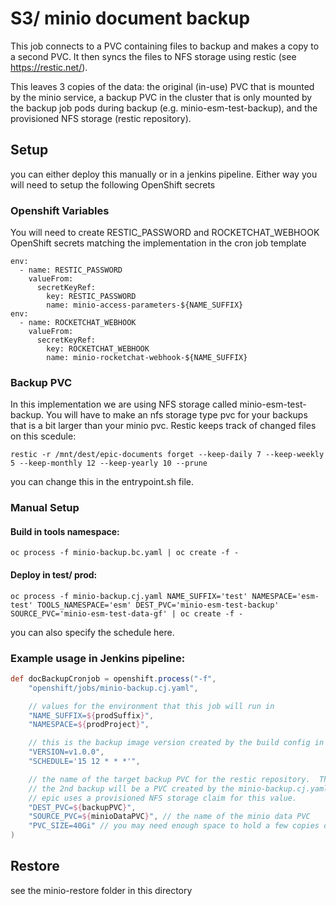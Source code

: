 # S3/ minio document backup

This job connects to a PVC containing files to backup and makes a copy to a second PVC. It then syncs the files to NFS storage using restic (see https://restic.net/).

This leaves 3 copies of the data:  the original (in-use) PVC that is mounted by the minio service,
a backup PVC in the cluster that is only mounted by the backup job pods during backup (e.g. minio-esm-test-backup), and the provisioned NFS storage (restic repository).

## Setup

you can either deploy this manually or in a jenkins pipeline. Either way you will need to setup the following OpenShift secrets

### Openshift Variables

You will need to create RESTIC_PASSWORD and ROCKETCHAT_WEBHOOK OpenShift secrets matching the implementation in the cron job template

```
env:
  - name: RESTIC_PASSWORD
    valueFrom:
      secretKeyRef:
        key: RESTIC_PASSWORD
        name: minio-access-parameters-${NAME_SUFFIX}
env:
  - name: ROCKETCHAT_WEBHOOK
    valueFrom:
      secretKeyRef:
        key: ROCKETCHAT_WEBHOOK
        name: minio-rocketchat-webhook-${NAME_SUFFIX}
```

### Backup PVC

In this implementation we are using NFS storage called minio-esm-test-backup. You will have to make an nfs storage type pvc for your backups that is a bit larger than your minio pvc. Restic keeps track of changed files on this scedule:

```
restic -r /mnt/dest/epic-documents forget --keep-daily 7 --keep-weekly 5 --keep-monthly 12 --keep-yearly 10 --prune
```

you can change this in the entrypoint.sh file.

### Manual Setup

#### Build in tools namespace:
```
oc process -f minio-backup.bc.yaml | oc create -f -
```

#### Deploy in test/ prod:
```
oc process -f minio-backup.cj.yaml NAME_SUFFIX='test' NAMESPACE='esm-test' TOOLS_NAMESPACE='esm' DEST_PVC='minio-esm-test-backup' SOURCE_PVC='minio-esm-test-data-gf' | oc create -f -
```

you can also specify the schedule here.

### Example usage in Jenkins pipeline:

```groovy
def docBackupCronjob = openshift.process("-f",
    "openshift/jobs/minio-backup.cj.yaml",

    // values for the environment that this job will run in
    "NAME_SUFFIX=${prodSuffix}",
    "NAMESPACE=${prodProject}",

    // this is the backup image version created by the build config in this folder (minio-backup.bc.yaml)
    "VERSION=v1.0.0",
    "SCHEDULE='15 12 * * *'",

    // the name of the target backup PVC for the restic repository.  This will be the 3rd backup.
    // the 2nd backup will be a PVC created by the minio-backup.cj.yaml template.
    // epic uses a provisioned NFS storage claim for this value.
    "DEST_PVC=${backupPVC}",
    "SOURCE_PVC=${minioDataPVC}", // the name of the minio data PVC
    "PVC_SIZE=40Gi" // you may need enough space to hold a few copies of files on-disk.
)
```

## Restore

see the minio-restore folder in this directory